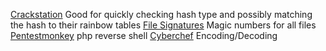 [Crackstation](https://crackstation.net/) Good for quickly checking hash type and possibly matching the hash to their rainbow tables
[File Signatures](https://en.wikipedia.org/wiki/List_of_file_signatures) Magic numbers for all files
[Pentestmonkey](https://github.com/pentestmonkey/php-reverse-shell) php reverse shell
[Cyberchef](https://gchq.github.io/CyberChef/) Encoding/Decoding
